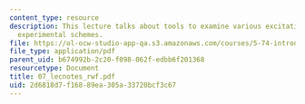 ```yaml
---
content_type: resource
description: This lecture talks about tools to examine various excitation/detection
  experimental schemes.
file: https://ol-ocw-studio-app-qa.s3.amazonaws.com/courses/5-74-introductory-quantum-mechanics-ii-spring-2004/2d6818d7f16889ea305a33720bcf3c67_07_lecnotes_rwf.pdf
file_type: application/pdf
parent_uid: b674992b-2c20-f098-062f-edbb6f201368
resourcetype: Document
title: 07_lecnotes_rwf.pdf
uid: 2d6818d7-f168-89ea-305a-33720bcf3c67
---
```

